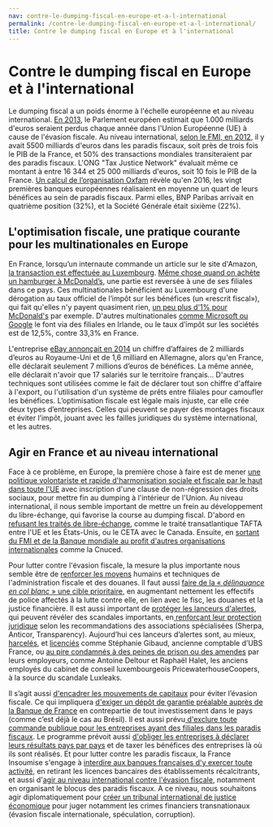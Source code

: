 ```yaml
---
nav: contre-le-dumping-fiscal-en-europe-et-a-l-international
permalink: /contre-le-dumping-fiscal-en-europe-et-a-l-international/
title: Contre le dumping fiscal en Europe et à l'international
---
```


# Contre le dumping fiscal en Europe et à l'international

Le dumping fiscal a un poids énorme à l'échelle européenne et au niveau international. [En 2013](http://www.latribune.fr/actualites/economie/union-europeenne/20130530trib000767424/1000-milliards-d-euros-le-cout-de-l-evasion-fiscale-dans-l-union-europeenne-.html), le Parlement européen estimait que 1.000 milliards d'euros seraient perdus chaque année dans l'Union Européenne (UE) à cause de l'évasion fiscale. Au niveau international, [selon le FMI, en 2012](http://lexpansion.lexpress.fr/actualite-economique/offshore-leaks-les-chiffres-effarants-de-l-evasion-fiscale_1440481.html), il y avait 5500 milliards d'euros dans les paradis fiscaux, soit près de trois fois le PIB de la France, et 50% des transactions mondiales transiteraient par des paradis fiscaux. L'ONG "Tax Justice Network" évaluait même ce montant à entre 16 344 et 25 000 milliards d'euros, soit 10 fois le PIB de la France. [Un calcul de l’organisation Oxfam](https://www.oxfam.org/fr/salle-de-presse/communiques/2017-03-27/banques-en-exil-un-quart-des-benefices-des-banques) révèle qu'en 2016, les vingt premières banques européennes réalisaient en moyenne un quart de leurs bénéfices au sein de paradis fiscaux. Parmi elles, BNP Paribas arrivait en quatrième position (32%), et la Société Générale était sixième (22%).

## L'optimisation fiscale, une pratique courante pour les multinationales en Europe

En France, lorsqu’un internaute commande un article sur le site d'Amazon, [la transaction est effectuée au Luxembourg](http://www.parismatch.com/Actu/Economie/Optimisation-fiscale-les-pratiques-des-multinationales-passees-au-crible-850851). [Même chose quand on achète un hamburger à McDonald’s](http://bfmbusiness.bfmtv.com/entreprise/l-enorme-redressement-fiscal-de-mcdonald-s-france-968068.html), une partie est reversée à une de ses filiales dans ce pays. Ces multinationales bénéficient au Luxembourg d'une dérogation au taux officiel de l’impôt sur les bénéfices (un «rescrit fiscal»), qui fait qu'elles n'y payent quasiment rien, [un peu plus d'1% pour McDonald's](http://bfmbusiness.bfmtv.com/entreprise/l-enorme-redressement-fiscal-de-mcdonald-s-france-968068.html) par exemple. D'autres multinationales [comme Microsoft ou Google](http://www.parismatch.com/Actu/Economie/Optimisation-fiscale-les-pratiques-des-multinationales-passees-au-crible-850851) le font via des filiales en Irlande, ou le taux d’impôt sur les sociétés est de 12,5%, contre 33,3% en France.

L'entreprise [eBay annonçait en 2014](http://www.parismatch.com/Actu/Economie/Optimisation-fiscale-les-pratiques-des-multinationales-passees-au-crible-850851) un chiffre d’affaires de 2 milliards d’euros au Royaume-Uni et de 1,6 milliard en Allemagne, alors qu'en France, elle déclarait seulement 7 millions d’euros de bénéfices. La même année, elle déclarait n'avoir que 17 salariés sur le territoire français... D'autres techniques sont utilisées comme le fait de déclarer tout son chiffre d'affaire à l'export, ou l'utilisation d'un système de prêts entre filiales pour camoufler les bénéfices. L’optimisation fiscale est légale mais injuste, car elle crée deux types d’entreprises. Celles qui peuvent se payer des montages fiscaux et éviter l’impôt, jouant avec les failles juridiques du système international, et les autres.

## Agir en France et au niveau international

Face à ce problème, en Europe, la première chose à faire est de mener [une politique volontariste et rapide d'harmonisation sociale et fiscale par le haut dans toute l'UE](https://laec.fr/s51m7) avec inscription d'une clause de non-régression des droits sociaux, pour mettre fin au dumping à l'intérieur de l'Union. Au niveau international, il nous semble important  de mettre un frein au développement du libre-échange, qui favorise la course au dumping fiscal. D'abord en [refusant les traités de libre-échange](https://laec.fr/s49m4), comme le traité transatlantique TAFTA entre l'UE et les États-Unis, ou le CETA avec le Canada. Ensuite, en [sortant du FMI et de la Banque mondiale au profit d'autres organisations internationales](https://laec.fr/s57m2) comme la Cnuced.

Pour lutter contre l'évasion fiscale, la mesure la plus importante nous semble être de [renforcer les moyens](https://laec.fr/s37m5) humains et techniques de l'administration fiscale et des douanes. Il faut aussi [faire de la « _délinquance en col blanc_ » une cible prioritaire](https://avenirencommun.fr/le-livret-securite/), en augmentant nettement les effectifs de police affectés à la lutte contre elle, en lien avec le fisc, les douanes et la justice financière. Il est aussi important de [protéger les lanceurs d'alertes](https://laec.fr/s9m4), qui peuvent révéler des scandales importants, en[ renforçant leur protection juridique](https://avenirencommun.fr/le-livret-justice/) selon les recommandations des associations spécialisées (Sherpa, Anticor, Transparency). Aujourd’hui ces lanceurs d’alertes sont, au mieux, [harcelés](http://www.liberation.fr/futurs/2015/03/05/harcelement-reconnue-pour-une-ex-salariee-d-ubs-lanceuse-d-alerte_1214806), et [licenciés](http://www.lelanceur.fr/proces-de-stephanie-gibaud-la-lanceuse-dalerte-ne-rentre-pas-dans-le-cadre-pour-bercy/) comme Stéphanie Gibaud, ancienne comptable d’UBS France, ou [au pire condamnés à des peines de prison ou des amendes](https://www.bastamag.net/Proces-Luxleaks-les-lanceurs-d-alerte-a-nouveau-condamnes-en-appel) par leurs employeurs, comme Antoine Deltour et Raphaël Halet, les anciens employés du cabinet de conseil luxembourgeois PricewaterhouseCoopers, à la source du scandale Luxleaks.

Il s’agit aussi [d'encadrer les mouvements de capitaux](https://laec.fr/s49m6) pour éviter l’évasion fiscale. Ce qui impliquera [d'exiger un dépôt de garantie préalable auprès de la Banque de France](https://avenirencommun.fr/livret-produire-france/) en contrepartie de tout investissement dans le pays (comme c’est déjà le cas au Brésil). Il est aussi prévu[ d'exclure toute commande publique pour les entreprises ayant des filiales dans les paradis fiscaux](https://laec.fr/s17m2). Le programme prévoit aussi [d'obliger les entreprises à déclarer leurs résultats pays par pays](https://laec.fr/s37m2) et de taxer les bénéfices des entreprises là où ils sont réalisés. Et pour lutter contre les paradis fiscaux, la France Insoumise s'engage à [interdire aux banques françaises d'y exercer toute activité](https://laec.fr/s37m3), en retirant les licences bancaires des établissements récalcitrants, et aussi d'[agir au niveau international contre l'évasion fiscale](https://laec.fr/s37m4), notamment en organisant le blocus des paradis fiscaux. A ce niveau, nous souhaitons agir diplomatiquement pour [créer un tribunal international de justice économique](https://laec.fr/s58m5) pour juger notamment les crimes financiers transnationaux (évasion fiscale internationale, spéculation, corruption).
